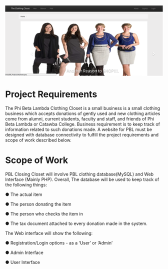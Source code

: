 
![Alt text](Desktop.png?raw=true "Website Homepage")

# Project Requirements
The Phi Beta Lambda Clothing Closet is a small business is a small clothing business which accepts donations of gently used and new clothing articles come from alumni, current students, faculty and staff, and friends of Phi Beta Lambda or Catawba College. Business requirement is to keep track of information related to such donations made. A website for PBL must be designed with database connectivity to fulfill the project requirements and scope of work described below.

# Scope of Work
PBL Closing Closet will involve PBL clothing database(MySQL) and Web Interface (Mainly PHP). Overall, The database will be used to keep track of the following things:

● The actual item

● The person donating the item

● The person who checks the item in

● The tax document attached to every donation made in the system.

The Web interface will show the following:

● Registration/Login options - as a ‘User’ or ‘Admin’

● Admin Interface

● User Interface

